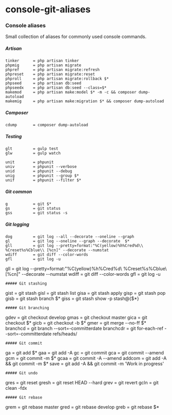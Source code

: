 # console-git-aliases

### Console aliases
Small collection of aliases for commonly used console commands.

##### Artisan
```
tinker      = php artisan tinker
phpmig      = php artisan migrate
phpref      = php artisan migrate:refresh
phpreset    = php artisan migrate:reset
phproll     = php artisan migrate:rollback $*
phpseed     = php artisan db:seed
phpseedx    = php artisan db:seed --class=$*
makemod     = php artisan make:model $* -m -c && composer dump-autoload
makemig     = php artisan make:migration $* && composer dump-autoload
```
##### Composer
```
cdump       = composer dump-autoload
```
##### Testing
```
glt         = gulp test
glw         = gulp watch

unit        = phpunit
univ        = phpunit --verbose
unid        = phpunit --debug
unig        = phpunit --group $*
unif        = phpunit --filter $*
```
##### Git common
```
g           = git $*
gs          = git status
gss         = git status -s
```
##### Git logging
```
dog         = git log --all --decorate --oneline --graph
gl          = git log --oneline --graph --decorate  $*
gll         = git log --pretty=format:"%C(yellow)%h%Cred%d\\ %Creset%s%Cblue\\ [%cn]" --decorate --numstat
wdiff       = git diff --color-words
gfl         = git log -u
```
gll         = git log --pretty=format:"%C(yellow)%h%Cred%d\\ %Creset%s%Cblue\\ [%cn]" --decorate --numstat
wdiff       = git diff --color-words
gfl         = git log -u
```
##### Git stashing
```
gist        = git stash
gisl        = git stash list
gisa        = git stash apply
gisp        = git stash pop
gisb        = git stash branch $*
giss        = git stash show -p stash@{$*}
```
##### Git branching
```
gdev        = git checkout develop
gmas        = git checkout master
gica        = git checkout $*
gicb        = git checkout -b $*
gmer        = git merge --no-ff $*
branchcd    = git branch --sort=-committerdate
branchcdr   = git for-each-ref --sort=-committerdate refs/heads/
```
##### Git commit
```
ga          = git add $*
gaa         = git add -A
gc          = git commit
gca         = git commit --amend
gcm         = git commit -m $*
gcaa        = git commit -A --amend
addcom      = git add -A && git commit -m $*
save        = git add -A && git commit -m 'Work in progress'
```
##### Git undo
```
gres        = git reset
gresh       = git reset HEAD --hard
grev        = git revert
gcln        = git clean -fdx
```
##### Git rebase
```
grem        = git rebase master
gred        = git rebase develop
greb        = git rebase $* 
